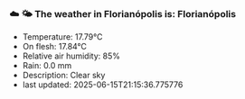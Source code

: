 ### ☁️ 🌤️  The weather in Florianópolis is: Florianópolis

- Temperature: 17.79°C
- On flesh: 17.84°C
- Relative air humidity: 85%
- Rain: 0.0 mm
- Description: Clear sky
- last updated: 2025-06-15T21:15:36.775776
